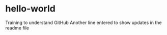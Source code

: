 # hello-world
Training to understand GitHub
Another line entered to show updates in the readme file
